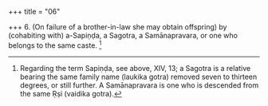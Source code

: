 +++
title = "06"

+++
6. (On failure of a brother-in-law she may obtain offspring) by (cohabiting with) a-Sapiṇḍa, a Sagotra, a Samānapravara, or one who belongs to the same caste. [^6] 


[^6]:  Regarding the term Sapiṇḍa, see above, XIV, 13; a Sagotra is a relative bearing the same family name (laukika gotra) removed seven to thirteen degrees, or still further. A Samānapravara is one who is descended from the same Ṛṣi (vaidika gotra).
